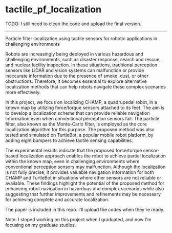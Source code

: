# tactile_pf_localization

TODO: I still need to clean the code and upload the final version. 

______________________________________________________


Particle filter localization using tactile sensors for robotic applications in challenging environments


Robots are increasingly being deployed in various hazardous and challenging environments, such as disaster response, search and rescue, and nuclear facility inspection. In these situations, traditional perception sensors like LiDAR and vision systems can malfunction or provide inaccurate information due to the presence of smoke, dust, or other obstructions. Therefore, it becomes essential to explore alternative localization methods that can help robots navigate these complex scenarios more effectively.

In this project, we focus on localizing CHAMP, a quadrupedal robot, in a known map by utilizing force/torque sensors attached to its feet. The aim is to develop a localization scheme that can provide reliable navigation information even when conventional perception sensors fail. The particle filter, also known as the Monte-Carlo filter, is employed as the core localization algorithm for this purpose. The proposed method was also tested and simulated on TurtleBot, a popular mobile robot platform, by adding eight bumpers to achieve tactile sensing capabilities.

The experimental results indicate that the proposed force/torque sensor-based localization approach enables the robot to achieve partial localization within the known map, even in challenging environments where conventional perception sensors may malfunction. Although the localization is not fully precise, it provides valuable navigation information for both CHAMP and TurtleBot in situations where other sensors are not reliable or available. These findings highlight the potential of the proposed method for enhancing robot navigation in hazardous and complex scenarios while also suggesting that further improvements and refinements may be necessary for achieving complete and accurate localization.

The paper is included in this repo. I'll upload the codes when they're ready. 

Note:  I stoped working on this project when I graduated, and now I'm focusing on my graduate studies. 

